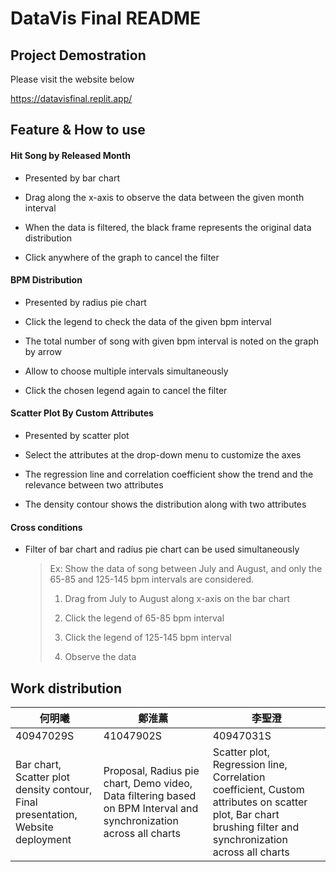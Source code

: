 # DataVis Final README

## Project Demostration

Please visit the website below

https://datavisfinal.replit.app/

## Feature & How to use

#### Hit Song by Released Month

* Presented by bar chart

* Drag along the x-axis to observe the data between the given month interval

* When the data is filtered, the black frame represents the original data distribution

* Click anywhere of the graph to cancel the filter

#### BPM Distribution

* Presented by radius pie chart

* Click the legend to check the data of the given bpm interval

* The total number of song with given bpm interval is noted on the graph by arrow

* Allow to choose multiple intervals simultaneously

* Click the chosen legend again to cancel the filter

#### Scatter Plot By Custom Attributes

* Presented by scatter plot

* Select the attributes at the drop-down menu to customize the axes

* The regression line and correlation coefficient show the trend and the relevance between two attributes

* The density contour shows the distribution along with two attributes

#### Cross conditions

* Filter of bar chart and radius pie chart can be used simultaneously
  
  > Ex: Show the data of song between July and August, and only the 65-85 and 125-145 bpm intervals are considered.
  > 
  > 1. Drag from July to August along x-axis on the bar chart
  > 
  > 2. Click the legend of 65-85 bpm interval
  > 
  > 3. Click the legend of 125-145 bpm interval
  > 
  > 4. Observe the data

## Work distribution

| 何明曦                                                                             | 鄭淮薰                                                                                                                | 李聖澄                                                                                                                                                        |
| ------------------------------------------------------------------------------- | ------------------------------------------------------------------------------------------------------------------ | ---------------------------------------------------------------------------------------------------------------------------------------------------------- |
| 40947029S                                                                       | 41047902S                                                                                                          | 40947031S                                                                                                                                                  |
| Bar chart, Scatter plot density contour, Final presentation, Website deployment | Proposal, Radius pie chart, Demo video, Data filtering based on BPM Interval and synchronization across all charts | Scatter plot, Regression line, Correlation coefficient, Custom attributes on scatter plot, Bar chart brushing filter and synchronization across all charts |


